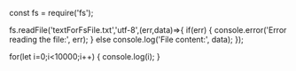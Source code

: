 <!-- ## Reading the contents of a file

Write code to read contents of a file and print it to the console. 
You can use the fs library to as a black box, the goal is to understand async tasks. 
Try to do an expensive operation below the file read and see how it affects the output. 
Make the expensive operation more and more expensive and see how it affects the output. 
 -->

const fs = require('fs');

fs.readFile('textForFsFile.txt','utf-8',(err,data)=>{
    if(err)
    {
         console.error('Error reading the file:', err);
    }
    else
    console.log('File content:', data);
});

for(let i=0;i<10000;i++)
{
   console.log(i);
}